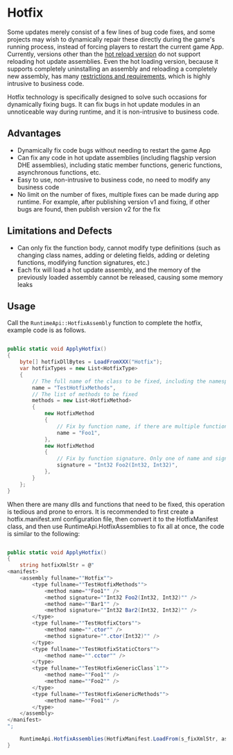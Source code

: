 # Hotfix

Some updates merely consist of a few lines of bug code fixes, and some projects may wish to dynamically repair these directly during the game's running process, instead of forcing players to restart the current game App.
Currently, versions other than the [hot reload version](./reload/intro) do not support reloading hot update assemblies.
Even the hot loading version, because it supports completely uninstalling an assembly and reloading a completely new assembly, has many [restrictions and requirements](./reload/hotreloadassembly#Unsupported_features_and_special_requirements),
which is highly intrusive to business code.

Hotfix technology is specifically designed to solve such occasions for dynamically fixing bugs. It can fix bugs in hot update modules in an unnoticeable way during runtime, and it is non-intrusive to business code.

## Advantages

- Dynamically fix code bugs without needing to restart the game App
- Can fix any code in hot update assemblies (including flagship version DHE assemblies), including static member functions, generic functions, asynchronous functions, etc.
- Easy to use, non-intrusive to business code, no need to modify any business code
- No limit on the number of fixes, multiple fixes can be made during app runtime. For example, after publishing version v1 and fixing, if other bugs are found, then publish version v2 for the fix

## Limitations and Defects

- Can only fix the function body, cannot modify type definitions (such as changing class names, adding or deleting fields, adding or deleting functions, modifying function signatures, etc.)
- Each fix will load a hot update assembly, and the memory of the previously loaded assembly cannot be released, causing some memory leaks

## Usage

Call the `RuntimeApi::HotfixAssembly` function to complete the hotfix, example code is as follows.

```csharp

public static void ApplyHotfix()
{
    byte[] hotfixDllBytes = LoadFromXXX("Hotfix");
    var hotfixTypes = new List<HotfixType>
    {
        // The full name of the class to be fixed, including the namespace (if any)
        name = "TestHotfixMethods",
        // The list of methods to be fixed
        methods = new List<HotfixMethod>
        {
            new HotfixMethod
            {
                // Fix by function name, if there are multiple functions with the same name, all will be fixed
                name = "Foo1",
            },
            new HotfixMethod
            {
                // Fix by function signature. Only one of name and signature should be provided, otherwise an error will occur
                signature = "Int32 Foo2(Int32, Int32)",
            },
        }
    };
}
```

When there are many dlls and functions that need to be fixed, this operation is tedious and prone to errors. It is recommended to first create a hotfix.manifest.xml configuration file, then convert it to the HotfixManifest class, and then use RuntimeApi.HotfixAssemblies to fix all at once, the code is similar to the following:

```csharp

public static void ApplyHotfix()
{
    string hotfixXmlStr = @"
<manifest>
    <assembly fullname=""Hotfix"">
        <type fullname=""TestHotfixMethods"">
            <method name=""Foo1"" />
            <method signature=""Int32 Foo2(Int32, Int32)"" />
            <method name=""Bar1"" />
            <method signature=""Int32 Bar2(Int32, Int32)"" />
        </type>
        <type fullname=""TestHotfixCtors"">
            <method name="".ctor"" />
            <method signature="".ctor(Int32)"" />
        </type>
        <type fullname=""TestHotfixStaticCtors"">
            <method name="".cctor"" />
        </type>
        <type fullname=""TestHotfixGenericClass`1"">
            <method name=""Foo1"" />
            <method name=""Foo2"" />
        </type>
        <type fullname=""TestHotfixGenericMethods"">
            <method name=""Foo1"" />
        </type>
    </assembly>
</manifest>
";

    RuntimeApi.HotfixAssemblies(HotfixManifest.LoadFrom(s_fixXmlStr, assName => LoadDll.GetDllBytes(assName + ".dll")));
}

```
